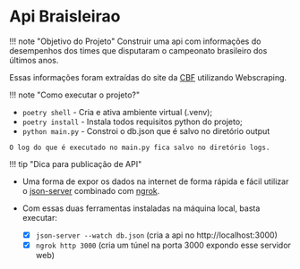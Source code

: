 # Api Braisleirao

!!! note "Objetivo do Projeto"
    Construir uma api com informações do desempenhos dos times
    que disputaram o campeonato brasileiro dos últimos anos.

Essas informações foram extraídas do site da <a href="https://www.cbf.com.br/futebol-brasileiro/competicoes/campeonato-brasileiro-serie-a" target="_blank">CBF</a> utilizando Webscraping.

!!! note "Como executar o projeto?"
  * `poetry shell` - Cria e ativa ambiente virtual (.venv);
  * `poetry install` - Instala todos requisitos python do projeto;
  * `python main.py` - Constroi o db.json que é salvo no diretório output

  `O log do que é executado no main.py fica salvo no diretório logs.`

!!! tip "Dica para publicação de API"
- Uma forma de expor os dados na internet de forma rápida e fácil utilizar o <a href="https://www.npmjs.com/package/json-server" target="_blank">json-server</a> combinado com <a href="https://ngrok.com/" target="_blank">ngrok</a>.
- Com essas duas ferramentas instaladas na máquina local, basta executar:

    - [x] `json-server --watch db.json` (cria a api no http://localhost:3000)
    - [x] `ngrok http 3000` (cria um túnel na porta 3000 expondo esse servidor web)
